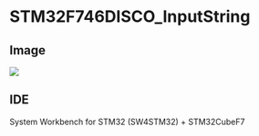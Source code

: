 # STM32F746DISCO_InputString
[](
<http://y2kblog.seesaa.net>
)

## Image
![](https://github.com/y2kblog/STM32F746DISCO_InputString/blob/master/images/InputString.jpg)

## IDE
System Workbench for STM32 (SW4STM32) + STM32CubeF7

